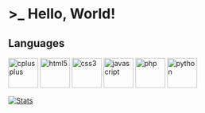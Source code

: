 # >_ Hello, World!

## Languages
<p align="left">
    <img src="https://upload.wikimedia.org/wikipedia/commons/1/18/ISO_C%2B%2B_Logo.svg" alt="cplusplus" width="60"/>
    <img src="https://upload.wikimedia.org/wikipedia/commons/3/38/HTML5_Badge.svg" alt="html5" width="60"/>
    <img src="https://upload.wikimedia.org/wikipedia/commons/6/62/CSS3_logo.svg" alt="css3" width="60"/>
    <img src="https://upload.wikimedia.org/wikipedia/commons/9/99/Unofficial_JavaScript_logo_2.svg" alt="javascript" width="60"/>
    <img src="https://upload.wikimedia.org/wikipedia/commons/2/27/PHP-logo.svg" alt="php" width="60"/>
    <img src="https://upload.wikimedia.org/wikipedia/commons/c/c3/Python-logo-notext.svg" alt="python" width="60"/>
</p>

[![Stats](https://github-readme-stats.vercel.app/api/top-langs?username=pouletenslip&show_icons=true&locale=en&bg_color=0d1117&text_color=ffffff&layout=compact)](https://github.com/PouletEnSlip/)
